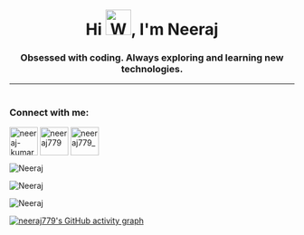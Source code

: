 <h1 align="center">Hi <img src="https://raw.githubusercontent.com/nixin72/nixin72/master/wave.gif"
         alt="Waving hand animated gif"
         height="45"
         width="45" />, I'm Neeraj</h1>
<h3 align="center">Obsessed with coding. Always exploring and learning new technologies.</h3>

---

# <h3 align="left">Connect with me:</h3>
<p align="left">
<a href="https://www.linkedin.com/in/neeraj779/" target="blank"><img align="center" src="https://img.icons8.com/cute-clipart/64/000000/linkedin.png" alt="neeraj-kumar-76019621b" height="50" width="50" /></a>
<a href="https://twitter.com/neeraj_779" target="blank"><img align="center" src="https://img.icons8.com/cute-clipart/64/000000/twitter.png" alt="neeraj779" height="50" width="50" /></a>
<a href="https://instagram.com/neeraj779_" target="blank"><img align="center" src="https://img.icons8.com/cute-clipart/64/000000/instagram-new.png" alt="neeraj779_" height="50" width="50" /></a>
</p>



<div align="left">
<p><img src="https://github-readme-stats.vercel.app/api?username=neeraj779&include_all_commits=true&count_private=true&show_icons=true&line_height=20&title_color=7A7ADB&icon_color=2234AE&text_color=D3D3D3&bg_color=0,000000,130F40" alt="Neeraj" /></p>
 </div>

<div align="left">
<p><img src="https://github-readme-stats.vercel.app/api/top-langs?username=neeraj779&show_icons=true&locale=en&layout=compact&title_color=7A7ADB&icon_color=2234AE&text_color=D3D3D3&bg_color=0,000000,130F40" alt="Neeraj" /></p>
 </div>

<div align="left">
<p><img align="center" src="https://github-readme-streak-stats.herokuapp.com/?user=neeraj779&theme=dark" alt="Neeraj" /></p>
  </div>

<!-- ACTIVITY GRAPH TRACKER -->

[![neeraj779's GitHub activity graph](https://activity-graph.herokuapp.com/graph?username=neeraj779&theme=xcode)](https://git.io/neeraj779)
